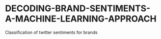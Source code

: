 # DECODING-BRAND-SENTIMENTS-A-MACHINE-LEARNING-APPROACH
Classification of twitter sentiments for brands
